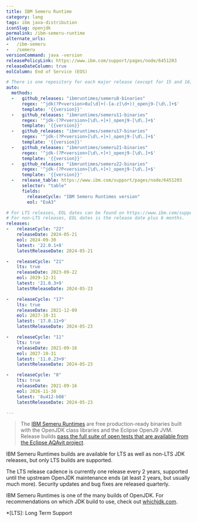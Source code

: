 ```yaml
---
title: IBM Semeru Runtime
category: lang
tags: ibm java-distribution
iconSlug: openjdk
permalink: /ibm-semeru-runtime
alternate_urls:
-   /ibm-semeru
-   /semeru
versionCommand: java -version
releasePolicyLink: https://www.ibm.com/support/pages/node/6451203
releaseDateColumn: true
eolColumn: End of Service (EOS)

# There is one repository for each major release (except for 15 and 16).
auto:
  methods:
  -   github_releases: "ibmruntimes/semeru8-binaries"
      regex: '^jdk(?P<version>8u[\d]+(-[a-z]\d+))_openj9-[\d\.]+$'
      template: '{{version}}'
  -   github_releases: "ibmruntimes/semeru11-binaries"
      regex: '^jdk-(?P<version>[\d\.+]+)_openj9-[\d\.]+$'
      template: '{{version}}'
  -   github_releases: "ibmruntimes/semeru17-binaries"
      regex: '^jdk-(?P<version>[\d\.+]+)_openj9-[\d\.]+$'
      template: '{{version}}'
  -   github_releases: "ibmruntimes/semeru21-binaries"
      regex: '^jdk-(?P<version>[\d\.+]+)_openj9-[\d\.]+$'
      template: '{{version}}'
  -   github_releases: "ibmruntimes/semeru22-binaries"
      regex: '^jdk-(?P<version>[\d\.+]+)_openj9-[\d\.]+$'
      template: '{{version}}'
  -   release_table: https://www.ibm.com/support/pages/node/6451203
      selector: "table"
      fields:
        releaseCycle: "IBM Semeru Runtimes version"
        eol: "EoA3"

# For LTS releases, EOL dates can be found on https://www.ibm.com/support/pages/node/6451203.
# For non-LTS releases, EOL dates is the release date plus 6 months.
releases:
-   releaseCycle: "22"
    releaseDate: 2024-05-21
    eol: 2024-09-30
    latest: '22.0.1+8'
    latestReleaseDate: 2024-05-21

-   releaseCycle: "21"
    lts: true
    releaseDate: 2023-09-22
    eol: 2029-12-31
    latest: '21.0.3+9'
    latestReleaseDate: 2024-05-23

-   releaseCycle: "17"
    lts: true
    releaseDate: 2021-12-09
    eol: 2027-10-31
    latest: '17.0.11+9'
    latestReleaseDate: 2024-05-23

-   releaseCycle: "11"
    lts: true
    releaseDate: 2021-09-16
    eol: 2027-10-31
    latest: '11.0.23+9'
    latestReleaseDate: 2024-05-23

-   releaseCycle: "8"
    lts: true
    releaseDate: 2021-09-16
    eol: 2026-11-30
    latest: '8u412-b08'
    latestReleaseDate: 2024-05-23

---
```


> The [IBM Semeru Runtimes](https://developer.ibm.com/languages/java/semeru-runtimes/) are free
> production-ready binaries built with the OpenJDK class libraries and the Eclipse OpenJ9 JVM.
> Release builds [pass the full suite of open tests that are available from the Eclipse AQAvit
> project](https://developer.ibm.com/blogs/semeru-runtime-quality-you-can-depend-on/).

IBM Semeru Runtimes builds are available for LTS as well as non-LTS JDK releases, but only LTS
builds are supported.

The LTS release cadence is currently one release every 2 years, supported until the upstream OpenJDK
maintenance ends (at least 2 years, but usually much more). Security updates and bug fixes are
released quarterly.

IBM Semeru Runtimes is one of the many builds of OpenJDK. For recommendations on which JDK build to
use, check out [whichjdk.com](https://whichjdk.com/#ibm-semeru-runtime).

*[LTS]: Long Term Support
